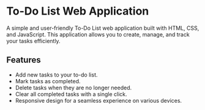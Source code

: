 # To-Do List Web Application

A simple and user-friendly To-Do List web application built with HTML, CSS, and JavaScript. This application allows you to create, manage, and track your tasks efficiently.

## Features

- Add new tasks to your to-do list.
- Mark tasks as completed.
- Delete tasks when they are no longer needed.
- Clear all completed tasks with a single click.
- Responsive design for a seamless experience on various devices.

